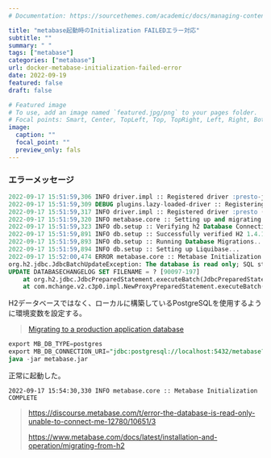 ```yaml
---
# Documentation: https://sourcethemes.com/academic/docs/managing-content/

title: "metabase起動時のInitialization FAILEDエラー対応"
subtitle: ""
summary: " "
tags: ["metabase"]
categories: ["metabase"]
url: docker-metabase-initialization-failed-error
date: 2022-09-19
featured: false
draft: false

# Featured image
# To use, add an image named `featured.jpg/png` to your pages folder.
# Focal points: Smart, Center, TopLeft, Top, TopRight, Left, Right, BottomLeft, Bottom, BottomRight.
image:
  caption: ""
  focal_point: ""
  preview_only: fals
---
```


### エラーメッセージ

```sql
2022-09-17 15:51:59,306 INFO driver.impl :: Registered driver :presto-jdbc (parents: [:presto-common]) 🚚
2022-09-17 15:51:59,309 DEBUG plugins.lazy-loaded-driver :: Registering lazy loading driver :presto...
2022-09-17 15:51:59,317 INFO driver.impl :: Registered driver :presto (parents: [:presto-common]) 🚚
2022-09-17 15:51:59,320 INFO metabase.core :: Setting up and migrating Metabase DB. Please sit tight, this may take a minute...
2022-09-17 15:51:59,323 INFO db.setup :: Verifying h2 Database Connection ...
2022-09-17 15:51:59,891 INFO db.setup :: Successfully verified H2 1.4.197 (2018-03-18) application database connection. ✅
2022-09-17 15:51:59,893 INFO db.setup :: Running Database Migrations...
2022-09-17 15:51:59,894 INFO db.setup :: Setting up Liquibase...
2022-09-17 15:52:00,474 ERROR metabase.core :: Metabase Initialization FAILED
org.h2.jdbc.JdbcBatchUpdateException: The database is read only; SQL statement:
UPDATE DATABASECHANGELOG SET FILENAME = ? [90097-197]
	at org.h2.jdbc.JdbcPreparedStatement.executeBatch(JdbcPreparedStatement.java:1295)
	at com.mchange.v2.c3p0.impl.NewProxyPreparedStatement.executeBatch(NewProxyPreparedStatement.java:2544)
```

H2データベースではなく、ローカルに構築しているPostgreSQLを使用するように環境変数を設定する。

> [Migrating to a production application database](https://www.metabase.com/docs/latest/installation-and-operation/migrating-from-h2)

```sql
export MB_DB_TYPE=postgres
export MB_DB_CONNECTION_URI="jdbc:postgresql://localhost:5432/metabase?user=postgres&password=postgres"
java -jar metabase.jar
```

正常に起動した。

```
2022-09-17 15:54:30,330 INFO metabase.core :: Metabase Initialization COMPLETE
```

> https://discourse.metabase.com/t/error-the-database-is-read-only-unable-to-connect-me-12780/10651/3
>
> https://www.metabase.com/docs/latest/installation-and-operation/migrating-from-h2

